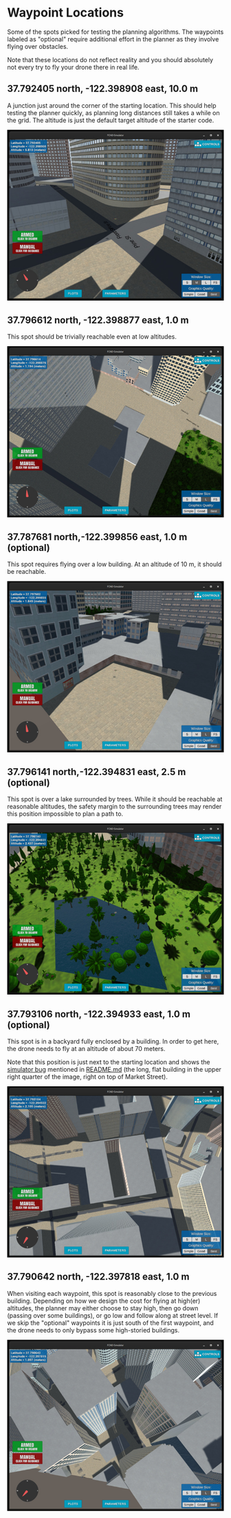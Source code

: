 # Waypoint Locations

Some of the spots picked for testing the planning algorithms.
The waypoints labeled as "optional" require additional effort
in the planner as they involve flying over obstacles.

Note that these locations do not reflect reality and you should
absolutely not every try to fly your drone there in real life.

## 37.792405 north, -122.398908 east, 10.0 m

A junction just around the corner of the starting location. This
should help testing the planner quickly, as planning long distances
still takes a while on the grid. The altitude is just the default
target altitude of the starter code.

![](misc/locations/37.792405,-122.398908,10.0.jpg)

## 37.796612 north, -122.398877 east, 1.0 m

This spot should be trivially reachable even at low altitudes.

![](misc/locations/37.796612,-122.398877,1.0.jpg)

## 37.787681 north,-122.399856 east, 1.0 m (optional)

This spot requires flying over a low building. At an altitude
of 10 m, it should be reachable.

![](misc/locations/37.787681,-122.399856,1.0.jpg)

## 37.796141 north,-122.394831 east, 2.5 m (optional)

This spot is over a lake surrounded by trees. While it should
be reachable at reasonable altitudes, the safety margin to the
surrounding trees may render this position impossible to 
plan a path to.

![](misc/locations/37.796141,-122.394831,2.5.jpg)

## 37.793106 north, -122.394933 east, 1.0 m (optional)

This spot is in a backyard fully enclosed by a building. In order
to get here, the drone needs to fly at an altitude of about 70 meters.

Note that this position is just next to the starting location
and shows the [simulator bug](https://github.com/udacity/fcnd-issue-reports/issues/392)
mentioned in [README.md](README.md) (the long, flat building in 
the upper right quarter of the image, right on top of Market Street).

![](misc/locations/37.793106,-122.394933,1.0.jpg)

## 37.790642 north, -122.397818 east, 1.0 m

When visiting each waypoint, this spot is reasonably close to the
previous building. Depending on how we design the cost for flying
at high(er) altitudes, the planner may either choose to stay high,
then go down (passing over some buildings), or go low and follow
along at street level.
If we skip the "optional" waypoints it is just south of the first
waypoint, and the drone needs to only bypass some high-storied buildings.

![](misc/locations/37.790642,-122.397818,1.0.jpg)

